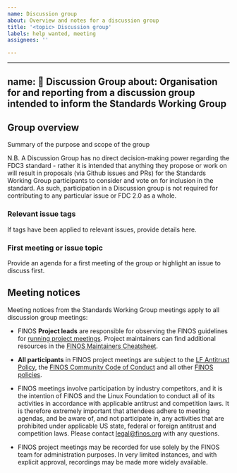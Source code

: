 ```yaml
---
name: Discussion group
about: Overview and notes for a discussion group
title: '<topic> Discussion group'
labels: help wanted, meeting
assignees: ''

---
```


---
name: 🤝 Discussion Group
about: Organisation for and reporting from a discussion group intended to inform the Standards Working Group
---

## Group overview
Summary of the purpose and scope of the group

N.B. A Discussion Group has no direct decision-making power regarding the FDC3 standard - rather it is intended that anything they propose or work on will result in proposals (via Github issues and PRs) for the Standards Working Group participants to consider and vote on for inclusion in the standard. As such, participation in a Discussion group is not required for contributing to any particular issue or FDC 2.0 as a whole.

### Relevant issue tags
If tags have been applied to relevant issues, provide details here.
  
### First meeting or issue topic
Provide an agenda for a first meeting of the group or highlight an issue to discuss first.
  
  
## Meeting notices
Meeting notices from the Standards Working Group meetings apply to all discussion group meetings:
- FINOS **Project leads** are responsible for observing the FINOS guidelines for [running project meetings](https://github.com/finos/community/blob/master/governance/Meeting-Procedures.md#run-the-meeting). Project maintainers can find additional resources in the [FINOS Maintainers Cheatsheet](https://odp.finos.org/docs/finos-maintainers-cheatsheet/).

- **All participants** in FINOS project meetings are subject to the [LF Antitrust Policy](https://www.linuxfoundation.org/antitrust-policy/), the [FINOS Community Code of Conduct](https://github.com/finos/community/blob/master/governance/Code-of-Conduct.md) and all other [FINOS policies](https://github.com/finos/community/tree/master/governance#policies).

- FINOS meetings involve participation by industry competitors, and it is the intention of FINOS and the Linux Foundation to conduct all of its activities in accordance with applicable antitrust and competition laws. It is therefore extremely important that attendees adhere to meeting agendas, and be aware of, and not participate in, any activities that are prohibited under applicable US state, federal or foreign antitrust and competition laws. Please contact legal@finos.org with any questions.

- FINOS project meetings may be recorded for use solely by the FINOS team for administration purposes. In very limited instances, and with explicit approval, recordings may be made more widely available.
